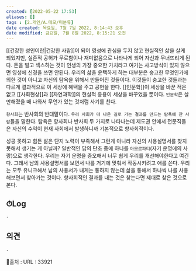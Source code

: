 ```yaml
---
created: [2022-05-22 17:53]
aliases: []
tags : [2.개인/A.메모/미분류]
date created: 목요일, 7월 7일 2022, 8:14:43 오후
date modified: 금요일, 7월 8일 2022, 8:15:21 오전
---
```



[[건강한 성인이란|건강한 사람]]이 되어 영성에 관심을 두지 않고 현실적인 삶을 살게 되었지만, 실존적 공허가 무료함이나 재미없음으로 나타나게 되어 자신과 무너뜨리게 된다.
돈을 벌고 섹스하는 것이 인생의 가장 중요한 가치라고 여기는 사고방식이 있지 않으면 영성에 신경을 쓰면 안된다.
우리의 삶을 윤택하게 하는 대부분은 숭고한 무엇인가에 의한 것이 아니고 자신의 탐욕을 위해서 만들어진 것들이다. 이것들이 숭고한 것들과는 다르게 결과적으로 이 세상에 혜택을 주고 공헌을 한다.
[[인문학]]이 세상을 바꾼 적은 없고 [[사회현상]]과 [[자연과학]]의 현실적 응용이 세상을 바꾸었을 뿐이다. `인문학`은 살만해졌을 때 나와서 무언가 있는 것처럼 사기를 친다.

`향사회`는 반사회의 반대말이다.
`우리 사회가 더 나은 길로 가는 결과를 만드는 탐욕에 찬 사람`들을 말한다. 
탐욕은 향사회나 반사회 두 가지로 나타나는데 제도권 안에서 전문직들은 자신의 수익이 현재 사회에서 발생하니까 기본적으로 향사회적이다.

성공 못하고 힘든 삶은 단지 노력이 부족해서 그런게 아니라 자신의 사용설명서를 찾지 못해서 생기는 게 아닐까?
일반적인 답의 단초 중에 하나를 `아모르파티`(자기 운명에의 사랑)으로 생각한다.
우리는 자기 운명을 증오해서 너무 쉽게 우리를 개선해야한다고 여긴다. 그래서 남의 사용설명서를 보면서 나를 거기에 맞춰서 작동시키려고 애를 쓴다.
우리는 모두 유니크해서 남의 사용서가 내게는 통하지 않는데 삶을 통해서 하나씩 나를 사용해보면서 찾아가는 것이다. 
향사회적인 결과를 내는 것은 찾는다면 제대로 찾은 것으로 본다.

## ⏱Log
	-

## 의견
	-


📙출처 :
URL : 33921